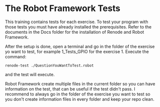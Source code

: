 # The Robot Framework Tests

This training contains tests for each exercise.
To test your program with those tests you must have already installed the prerequisites.
Refer to the documents in the Docs folder for the installation of Renode and Robot Framework.

After the setup is done, open a terminal and go in the folder of the exercise yo want to test, for example 1_Tests_GPIO for the exercise 1.
Execute the command:

```shell
renode-test ./QuestionYouWantToTest.robot
```

and the test will execute.

Robot Framework create multiple files in the current folder so you can have information on the test, that can be useful if the test didn't pass.
I recommend to always go in the folder of the exercise you want to test so you don't create information files in every folder and keep your repo clean.
